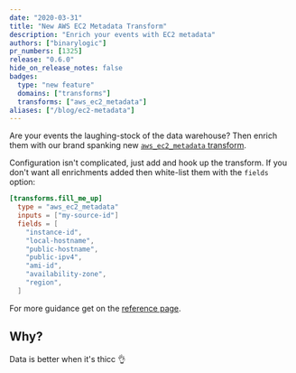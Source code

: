 ```yaml
---
date: "2020-03-31"
title: "New AWS EC2 Metadata Transform"
description: "Enrich your events with EC2 metadata"
authors: ["binarylogic"]
pr_numbers: [1325]
release: "0.6.0"
hide_on_release_notes: false
badges:
  type: "new feature"
  domains: ["transforms"]
  transforms: ["aws_ec2_metadata"]
aliases: ["/blog/ec2-metadata"]
---
```


Are your events the laughing-stock of the data warehouse? Then enrich them with
our brand spanking new [`aws_ec2_metadata` transform][docs.transforms.aws_ec2_metadata].

<!--more-->

Configuration isn't complicated, just add and hook up the transform. If you
don't want all enrichments added then white-list them with the `fields` option:

```toml
[transforms.fill_me_up]
  type = "aws_ec2_metadata"
  inputs = ["my-source-id"]
  fields = [
    "instance-id",
    "local-hostname",
    "public-hostname",
    "public-ipv4",
    "ami-id",
    "availability-zone",
    "region",
  ]
```

For more guidance get on the [reference page][docs.transforms.aws_ec2_metadata].

## Why?

Data is better when it's thicc 👌

[docs.transforms.aws_ec2_metadata]: /docs/reference/configuration/transforms/aws_ec2_metadata
